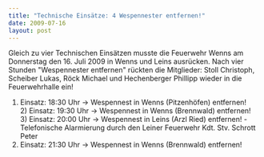 ```yaml
---
title: "Technische Einsätze: 4 Wespennester entfernen!"
date: 2009-07-16
layout: post
---
```


Gleich zu vier Technischen Einsätzen musste die Feuerwehr Wenns am Donnerstag den 16. Juli 2009 in Wenns und Leins ausrücken. Nach vier Stunden "Wespennester entfernen" rückten die Mitglieder: Stoll Christoph, Scheiber Lukas, Röck Michael und Hechenberger Phillipp wieder in die Feuerwehrhalle ein!
1) Einsatz: 18:30 Uhr -> Wespennest in Wenns (Pitzenhöfen) entfernen!
2) Einsatz: 19:30 Uhr -> Wespennest in Wenns (Brennwald) entfernen!
3) Einsatz: 20:00 Uhr -> Wespennest in Leins (Arzl Ried) entfernen! -Telefonische Alarmierung durch den Leiner Feuerwehr Kdt. Stv. Schrott Peter
4) Einsatz: 21:30 Uhr -> Wespennest in Wenns (Brennwald) entfernen!